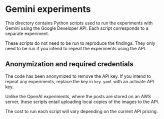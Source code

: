 # Gemini experiments

This directory contains Python scripts used to run the experiments with Gemini using the Google Developer API. Each script corresponds to a separate experiment.

These scripts do not need to be run to reproduce the findings. They only need to be run if you intend to repeat the experiments using the API.

## Anonymization and required credentials
The code has been anonymized to remove the API key. If you intend to repeat any experiments, replace the key in `key.yaml` with an activate API key.

Unlike the OpenAI experiments, where the posts are stored on an AWS server, these scripts entail uploading local copies of the images to the API.

The cost to run each script will vary depending on the current API pricing.